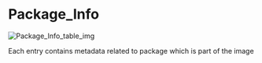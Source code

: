# Package_Info

![Package_Info_table_img](http://www.plantuml.com/plantuml/img/SoWkIImgAStDuIf8JCvEJ4zLK0hApozH24bCoaajLbAevb80WkISnE9YXG28YdZFlBHy1HiR1OqGdPpCz8oIzABKr3nD1Jixhbek8718pKi16GW0)

Each entry contains metadata related to package which is part of the image


